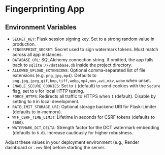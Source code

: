 # Fingerprinting App

## Environment Variables
- `SECRET_KEY`: Flask session signing key. Set to a strong random value in production.
- `FINGERPRINT_SECRET`: Secret used to sign watermark tokens. Must match across all app instances.
- `DATABASE_URL`: SQLAlchemy connection string. If omitted, the app falls back to `sqlite:///database.db` inside the project directory.
- `ALLOWED_UPLOAD_EXTENSIONS`: Optional comma-separated list of file extensions (e.g. `png,jpg,mp4`). Defaults to `png,jpg,jpeg,gif,bmp,tiff,webp,mp4,mov,avi,mkv,webm` when unset.
- `ENABLE_SECURE_COOKIES`: Set to `1` (default) to send cookies with the `Secure` flag; set to `0` for local HTTP testing.
- `FORCE_HTTPS`: Redirects all traffic to HTTPS when `1` (default). Disable by setting to `0` in local development.
- `RATELIMIT_STORAGE_URI`: Optional storage backend URI for Flask-Limiter (defaults to in-memory).
- `WTF_CSRF_TIME_LIMIT`: Lifetime in seconds for CSRF tokens (defaults to `3600`).
- `WATERMARK_DCT_DELTA`: Strength factor for the DCT watermark embedding (defaults to `6.0`). Increase cautiously for higher robustness.

Adjust these values in your deployment environment (e.g., Render dashboard or `.env` file) before starting the server.
